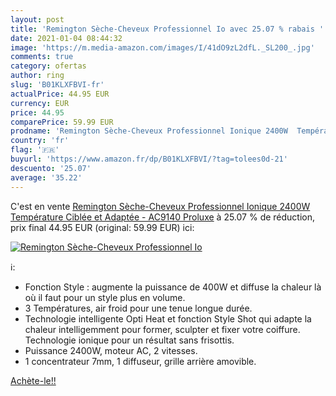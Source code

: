 ```yaml
---
layout: post
title: 'Remington Sèche-Cheveux Professionnel Io avec 25.07 % rabais '
date: 2021-01-04 08:44:32
image: 'https://m.media-amazon.com/images/I/41dO9zL2dfL._SL200_.jpg'
comments: true
category: ofertas
author: ring
slug: 'B01KLXFBVI-fr'
actualPrice: 44.95 EUR
currency: EUR
price: 44.95
comparePrice: 59.99 EUR
prodname: 'Remington Sèche-Cheveux Professionnel Ionique 2400W  Température Ciblée et Adaptée - AC9140 Proluxe'
country: 'fr'
flag: '🇫🇷'
buyurl: 'https://www.amazon.fr/dp/B01KLXFBVI/?tag=tolees0d-21'
descuento: '25.07'
average: '35.22'
---
```


C'est en vente [Remington Sèche-Cheveux Professionnel Ionique 2400W  Température Ciblée et Adaptée - AC9140 Proluxe](https://www.amazon.fr/dp/B01KLXFBVI/?tag=tolees0d-21)  à  25.07 % de réduction, prix final  44.95 EUR (original: 59.99 EUR) ici:

[![Remington Sèche-Cheveux Professionnel Io](https://m.media-amazon.com/images/I/41dO9zL2dfL._SL200_.jpg)](https://www.amazon.fr/dp/B01KLXFBVI/?tag=tolees0d-21)

ℹ️:

- Fonction Style : augmente la puissance de 400W et diffuse la chaleur là où il faut pour un style plus en volume.
- 3 Températures, air froid pour une tenue longue durée.
- Technologie intelligente Opti Heat et fonction Style Shot qui adapte la chaleur intelligemment pour former, sculpter et fixer votre coiffure. Technologie ionique pour un résultat sans frisottis.
- Puissance 2400W, moteur AC, 2 vitesses.
- 1 concentrateur 7mm, 1 diffuseur, grille arrière amovible.

[Achète-le!!](https://www.amazon.fr/dp/B01KLXFBVI/?tag=tolees0d-21)
